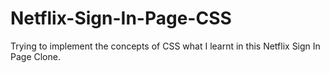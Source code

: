 # Netflix-Sign-In-Page-CSS
Trying to implement the concepts of CSS what I learnt in this Netflix Sign In Page Clone.
